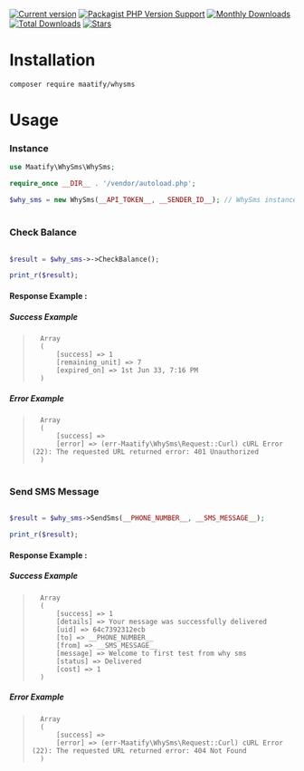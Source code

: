 [![Current version](https://img.shields.io/packagist/v/maatify/whysms)][pkg]
[![Packagist PHP Version Support](https://img.shields.io/packagist/php-v/maatify/whysms)][pkg]
[![Monthly Downloads](https://img.shields.io/packagist/dm/maatify/whysms)][pkg-stats]
[![Total Downloads](https://img.shields.io/packagist/dt/maatify/whysms)][pkg-stats]
[![Stars](https://img.shields.io/packagist/stars/maatify/whysms)](https://github.com/maatify/whysms/stargazers)

[pkg]: <https://packagist.org/packages/maatify/whysms>
[pkg-stats]: <https://packagist.org/packages/maatify/whysms/stats>
# Installation

```shell
composer require maatify/whysms
```

# Usage

### Instance
```php
use Maatify\WhySms\WhySms;

require_once __DIR__ . '/vendor/autoload.php';

$why_sms = new WhySms(__API_TOKEN__, __SENDER_ID__); // WhySms instance
```



#
### Check Balance
```PHP

$result = $why_sms->->CheckBalance();

print_r($result);
```
#### Response Example :
##### Success Example
>       Array
>       (
>           [success] => 1
>           [remaining_unit] => 7
>           [expired_on] => 1st Jun 33, 7:16 PM
>       )

##### Error Example
>
>       Array
>       (
>           [success] =>
>           [error] => (err-Maatify\WhySms\Request::Curl) cURL Error (22): The requested URL returned error: 401 Unauthorized
>       )

#

### Send SMS Message
```PHP

$result = $why_sms->SendSms(__PHONE_NUMBER__, __SMS_MESSAGE__);

print_r($result);
```
#### Response Example :
##### Success Example
>       Array
>       (
>           [success] => 1
>           [details] => Your message was successfully delivered
>           [uid] => 64c7392312ecb
>           [to] => __PHONE_NUMBER__
>           [from] => __SMS_MESSAGE__
>           [message] => Welcome to first test from why sms
>           [status] => Delivered
>           [cost] => 1
>       )

##### Error Example
>
>       Array
>       (
>           [success] =>
>           [error] => (err-Maatify\WhySms\Request::Curl) cURL Error (22): The requested URL returned error: 404 Not Found
>       )









